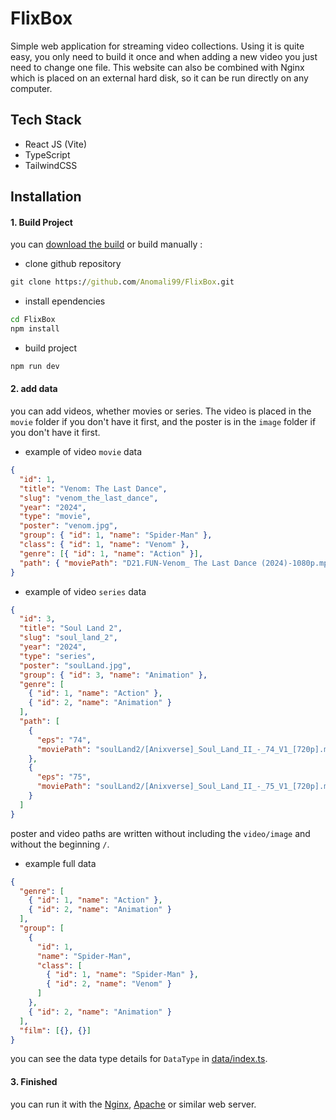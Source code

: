 # FlixBox

Simple web application for streaming video collections. Using it is quite easy, you only need to build it once and when adding a new video you just need to change one file. This website can also be combined with Nginx which is placed on an external hard disk, so it can be run directly on any computer.

## Tech Stack

- React JS (Vite)
- TypeScript
- TailwindCSS

## Installation

#### 1. Build Project

you can [download the build](https://github.com/Anomali99/FlixBox/releases/tag/build) or build manually :

- clone github repository

```cmd
git clone https://github.com/Anomali99/FlixBox.git
```

- install ependencies

```cmd
cd FlixBox
npm install
```

- build project

```cmd
npm run dev
```

#### 2. add data

you can add videos, whether movies or series. The video is placed in the `movie` folder if you don't have it first, and the poster is in the `image` folder if you don't have it first.

- example of video `movie` data

```json
{
  "id": 1,
  "title": "Venom: The Last Dance",
  "slug": "venom_the_last_dance",
  "year": "2024",
  "type": "movie",
  "poster": "venom.jpg",
  "group": { "id": 1, "name": "Spider-Man" },
  "class": { "id": 1, "name": "Venom" },
  "genre": [{ "id": 1, "name": "Action" }],
  "path": { "moviePath": "D21.FUN-Venom_ The Last Dance (2024)-1080p.mp4" }
}
```

- example of video `series` data

```json
{
  "id": 3,
  "title": "Soul Land 2",
  "slug": "soul_land_2",
  "year": "2024",
  "type": "series",
  "poster": "soulLand.jpg",
  "group": { "id": 3, "name": "Animation" },
  "genre": [
    { "id": 1, "name": "Action" },
    { "id": 2, "name": "Animation" }
  ],
  "path": [
    {
      "eps": "74",
      "moviePath": "soulLand2/[Anixverse]_Soul_Land_II_-_74_V1_[720p].mkv"
    },
    {
      "eps": "75",
      "moviePath": "soulLand2/[Anixverse]_Soul_Land_II_-_75_V1_[720p].mkv"
    }
  ]
}
```

poster and video paths are written without including the `video/image` and without the beginning `/`.

- example full data

```json
{
  "genre": [
    { "id": 1, "name": "Action" },
    { "id": 2, "name": "Animation" }
  ],
  "group": [
    {
      "id": 1,
      "name": "Spider-Man",
      "class": [
        { "id": 1, "name": "Spider-Man" },
        { "id": 2, "name": "Venom" }
      ]
    },
    { "id": 2, "name": "Animation" }
  ],
  "film": [{}, {}]
}
```

you can see the data type details for `DataType` in [data/index.ts](https://github.com/Anomali99/FlixBox/blob/main/src/data/index.ts).

#### 3. Finished

you can run it with the [Nginx](https://nginx.org/), [Apache](https://httpd.apache.org/) or similar web server.

